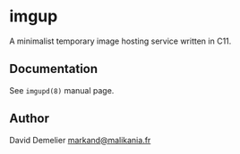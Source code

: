 imgup
=====

A minimalist temporary image hosting service written in C11.

Documentation
-------------

See `imgupd(8)` manual page.

Author
------

David Demelier <markand@malikania.fr>
